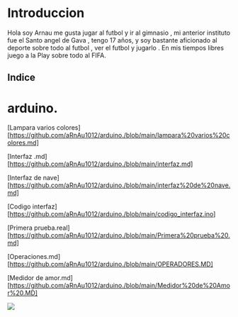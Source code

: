# Introduccion 

Hola soy Arnau me gusta jugar al futbol y ir al gimnasio , mi anterior instituto fue el Santo angel de Gava , tengo 17 años, y soy bastante aficionado al deporte sobre todo al futbol , ver el futbol y jugarlo . En mis tiempos libres juego a la Play sobre todo al FIFA. 

## Indice

# arduino.

[Lampara varios colores][https://github.com/aRnAu1012/arduino./blob/main/lampara%20varios%20colores.md]

[Interfaz .md][https://github.com/aRnAu1012/arduino./blob/main/interfaz.md]

[Interfaz de nave][https://github.com/aRnAu1012/arduino./blob/main/interfaz%20de%20nave.md]

[Codigo interfaz][https://github.com/aRnAu1012/arduino./blob/main/codigo_interfaz.ino]

[Primera prueba.real][https://github.com/aRnAu1012/arduino./blob/main/Primera%20prueba%20.md]

[Operaciones.md][https://github.com/aRnAu1012/arduino./blob/main/OPERADORES.MD]

[Medidor de amor.md][https://github.com/aRnAu1012/arduino./blob/main/Medidor%20de%20Amor%20.MD]

![](https://user-images.githubusercontent.com/90753272/143204937-240e9c20-243c-4e18-9d7c-9f30a55dd949.jpg)

